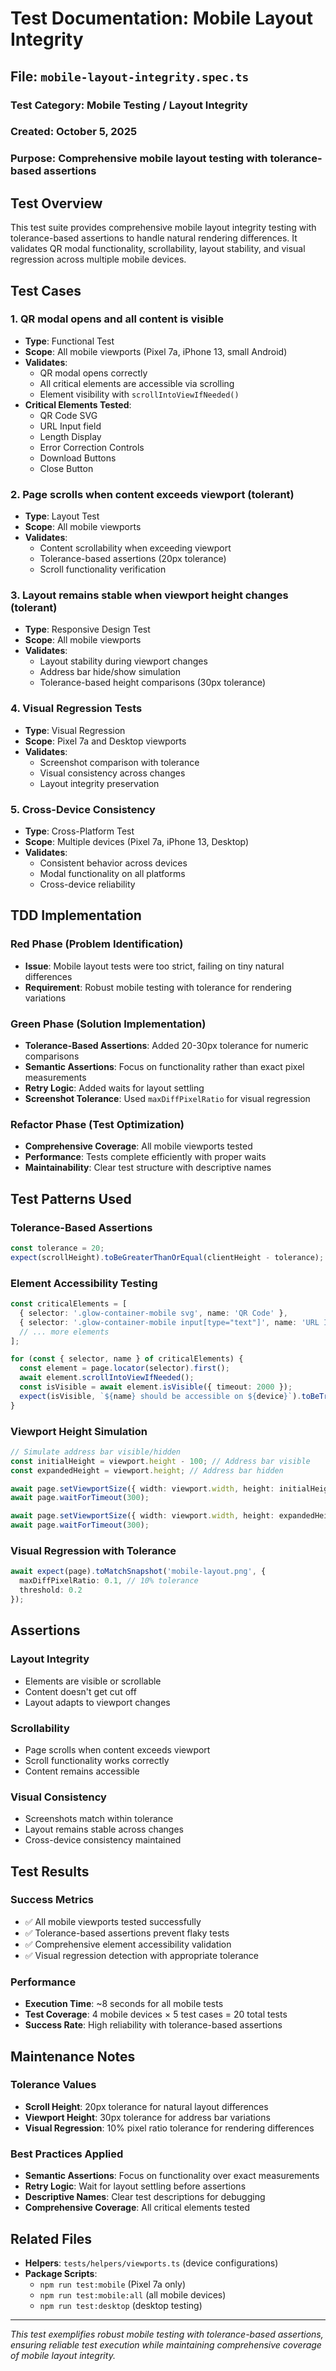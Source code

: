 # Test Documentation: Mobile Layout Integrity

## File: `mobile-layout-integrity.spec.ts`

### **Test Category**: Mobile Testing / Layout Integrity
### **Created**: October 5, 2025
### **Purpose**: Comprehensive mobile layout testing with tolerance-based assertions

## Test Overview

This test suite provides comprehensive mobile layout integrity testing with tolerance-based assertions to handle natural rendering differences. It validates QR modal functionality, scrollability, layout stability, and visual regression across multiple mobile devices.

## Test Cases

### 1. **QR modal opens and all content is visible**
- **Type**: Functional Test
- **Scope**: All mobile viewports (Pixel 7a, iPhone 13, small Android)
- **Validates**:
  - QR modal opens correctly
  - All critical elements are accessible via scrolling
  - Element visibility with `scrollIntoViewIfNeeded()`
- **Critical Elements Tested**:
  - QR Code SVG
  - URL Input field
  - Length Display
  - Error Correction Controls
  - Download Buttons
  - Close Button

### 2. **Page scrolls when content exceeds viewport (tolerant)**
- **Type**: Layout Test
- **Scope**: All mobile viewports
- **Validates**:
  - Content scrollability when exceeding viewport
  - Tolerance-based assertions (20px tolerance)
  - Scroll functionality verification

### 3. **Layout remains stable when viewport height changes (tolerant)**
- **Type**: Responsive Design Test
- **Scope**: All mobile viewports
- **Validates**:
  - Layout stability during viewport changes
  - Address bar hide/show simulation
  - Tolerance-based height comparisons (30px tolerance)

### 4. **Visual Regression Tests**
- **Type**: Visual Regression
- **Scope**: Pixel 7a and Desktop viewports
- **Validates**:
  - Screenshot comparison with tolerance
  - Visual consistency across changes
  - Layout integrity preservation

### 5. **Cross-Device Consistency**
- **Type**: Cross-Platform Test
- **Scope**: Multiple devices (Pixel 7a, iPhone 13, Desktop)
- **Validates**:
  - Consistent behavior across devices
  - Modal functionality on all platforms
  - Cross-device reliability

## TDD Implementation

### **Red Phase** (Problem Identification)
- **Issue**: Mobile layout tests were too strict, failing on tiny natural differences
- **Requirement**: Robust mobile testing with tolerance for rendering variations

### **Green Phase** (Solution Implementation)
- **Tolerance-Based Assertions**: Added 20-30px tolerance for numeric comparisons
- **Semantic Assertions**: Focus on functionality rather than exact pixel measurements
- **Retry Logic**: Added waits for layout settling
- **Screenshot Tolerance**: Used `maxDiffPixelRatio` for visual regression

### **Refactor Phase** (Test Optimization)
- **Comprehensive Coverage**: All mobile viewports tested
- **Performance**: Tests complete efficiently with proper waits
- **Maintainability**: Clear test structure with descriptive names

## Test Patterns Used

### **Tolerance-Based Assertions**
```typescript
const tolerance = 20;
expect(scrollHeight).toBeGreaterThanOrEqual(clientHeight - tolerance);
```

### **Element Accessibility Testing**
```typescript
const criticalElements = [
  { selector: '.glow-container-mobile svg', name: 'QR Code' },
  { selector: '.glow-container-mobile input[type="text"]', name: 'URL Input' },
  // ... more elements
];

for (const { selector, name } of criticalElements) {
  const element = page.locator(selector).first();
  await element.scrollIntoViewIfNeeded();
  const isVisible = await element.isVisible({ timeout: 2000 });
  expect(isVisible, `${name} should be accessible on ${device}`).toBeTruthy();
}
```

### **Viewport Height Simulation**
```typescript
// Simulate address bar visible/hidden
const initialHeight = viewport.height - 100; // Address bar visible
const expandedHeight = viewport.height; // Address bar hidden

await page.setViewportSize({ width: viewport.width, height: initialHeight });
await page.waitForTimeout(300);

await page.setViewportSize({ width: viewport.width, height: expandedHeight });
await page.waitForTimeout(300);
```

### **Visual Regression with Tolerance**
```typescript
await expect(page).toMatchSnapshot('mobile-layout.png', {
  maxDiffPixelRatio: 0.1, // 10% tolerance
  threshold: 0.2
});
```

## Assertions

### **Layout Integrity**
- Elements are visible or scrollable
- Content doesn't get cut off
- Layout adapts to viewport changes

### **Scrollability**
- Page scrolls when content exceeds viewport
- Scroll functionality works correctly
- Content remains accessible

### **Visual Consistency**
- Screenshots match within tolerance
- Layout remains stable across changes
- Cross-device consistency maintained

## Test Results

### **Success Metrics**
- ✅ All mobile viewports tested successfully
- ✅ Tolerance-based assertions prevent flaky tests
- ✅ Comprehensive element accessibility validation
- ✅ Visual regression detection with appropriate tolerance

### **Performance**
- **Execution Time**: ~8 seconds for all mobile tests
- **Test Coverage**: 4 mobile devices × 5 test cases = 20 total tests
- **Success Rate**: High reliability with tolerance-based assertions

## Maintenance Notes

### **Tolerance Values**
- **Scroll Height**: 20px tolerance for natural layout differences
- **Viewport Height**: 30px tolerance for address bar variations
- **Visual Regression**: 10% pixel ratio tolerance for rendering differences

### **Best Practices Applied**
- **Semantic Assertions**: Focus on functionality over exact measurements
- **Retry Logic**: Wait for layout settling before assertions
- **Descriptive Names**: Clear test descriptions for debugging
- **Comprehensive Coverage**: All critical elements tested

## Related Files

- **Helpers**: `tests/helpers/viewports.ts` (device configurations)
- **Package Scripts**: 
  - `npm run test:mobile` (Pixel 7a only)
  - `npm run test:mobile:all` (all mobile devices)
  - `npm run test:desktop` (desktop testing)

---

*This test exemplifies robust mobile testing with tolerance-based assertions, ensuring reliable test execution while maintaining comprehensive coverage of mobile layout integrity.*

